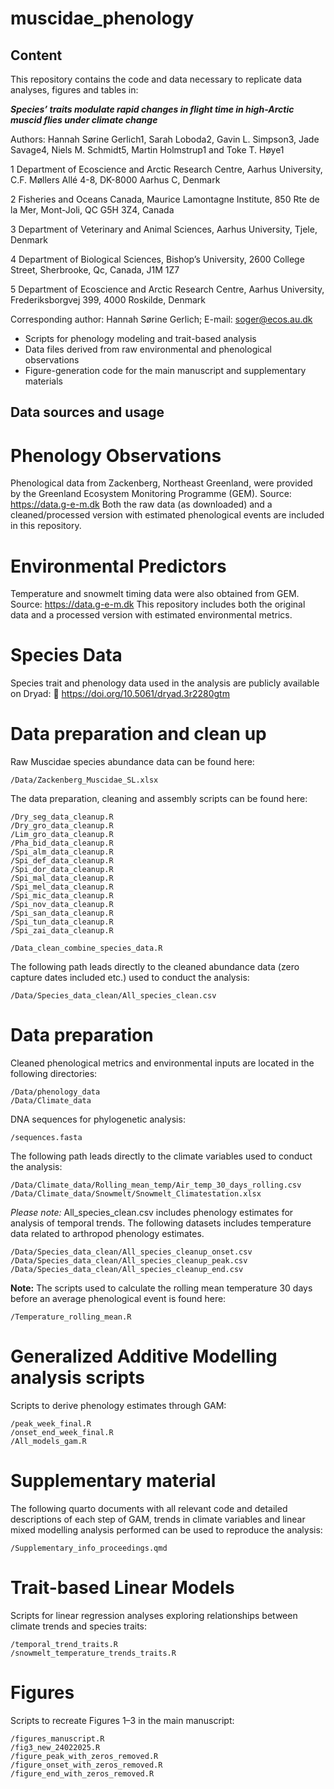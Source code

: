 # muscidae_phenology

## Content
This repository contains the code and data necessary to replicate data analyses, figures and tables in:

***Species’ traits modulate rapid changes in flight time in high-Arctic muscid flies under climate change***

Authors: Hannah Sørine Gerlich1, Sarah Loboda2, Gavin L. Simpson3, Jade Savage4, Niels M. Schmidt5, Martin Holmstrup1 and Toke T. Høye1

1 Department of Ecoscience and Arctic Research Centre, Aarhus University, C.F. Møllers Allé 4-8, DK-8000 Aarhus C, Denmark 

2 Fisheries and Oceans Canada, Maurice Lamontagne Institute, 850 Rte de la Mer, Mont-Joli, QC G5H 3Z4, Canada

3 Department of Veterinary and Animal Sciences, Aarhus University, Tjele, Denmark

4 Department of Biological Sciences, Bishop’s University, 2600 College Street, Sherbrooke, Qc, Canada, J1M 1Z7

5 Department of Ecoscience and Arctic Research Centre, Aarhus University, Frederiksborgvej 399, 4000 Roskilde, Denmark

Corresponding author: Hannah Sørine Gerlich; E-mail: soger@ecos.au.dk


- Scripts for phenology modeling and trait-based analysis
- Data files derived from raw environmental and phenological observations
- Figure-generation code for the main manuscript and supplementary materials

## Data sources and usage

# Phenology Observations
Phenological data from Zackenberg, Northeast Greenland, were provided by the Greenland Ecosystem Monitoring Programme (GEM).
Source: https://data.g-e-m.dk
Both the raw data (as downloaded) and a cleaned/processed version with estimated phenological events are included in this repository.

# Environmental Predictors
Temperature and snowmelt timing data were also obtained from GEM.
Source: https://data.g-e-m.dk
This repository includes both the original data and a processed version with estimated environmental metrics.

# Species Data
Species trait and phenology data used in the analysis are publicly available on Dryad:
🔗 https://doi.org/10.5061/dryad.3r2280gtm

# Data preparation and clean up

Raw Muscidae species abundance data can be found here: 

```
/Data/Zackenberg_Muscidae_SL.xlsx

```

The data preparation, cleaning and assembly scripts can be found here:

```
/Dry_seg_data_cleanup.R
/Dry_gro_data_cleanup.R
/Lim_gro_data_cleanup.R
/Pha_bid_data_cleanup.R
/Spi_alm_data_cleanup.R
/Spi_def_data_cleanup.R
/Spi_dor_data_cleanup.R
/Spi_mal_data_cleanup.R
/Spi_mel_data_cleanup.R
/Spi_mic_data_cleanup.R
/Spi_nov_data_cleanup.R
/Spi_san_data_cleanup.R
/Spi_tun_data_cleanup.R
/Spi_zai_data_cleanup.R

/Data_clean_combine_species_data.R

```
The following path leads directly to the cleaned abundance data (zero capture dates included etc.) used to conduct the analysis:

```
/Data/Species_data_clean/All_species_clean.csv

```

# Data preparation
Cleaned phenological metrics and environmental inputs are located in the following directories:

```
/Data/phenology_data
/Data/Climate_data

```

DNA sequences for phylogenetic analysis:

```
/sequences.fasta

```

The following path leads directly to the climate variables used to conduct the analysis:


```
/Data/Climate_data/Rolling_mean_temp/Air_temp_30_days_rolling.csv
/Data/Climate_data/Snowmelt/Snowmelt_Climatestation.xlsx

```

*Please note:* All_species_clean.csv includes phenology estimates for analysis of temporal trends. The following datasets includes temperature data related to arthropod phenology estimates.

```
/Data/Species_data_clean/All_species_cleanup_onset.csv
/Data/Species_data_clean/All_species_cleanup_peak.csv
/Data/Species_data_clean/All_species_cleanup_end.csv

```  

**Note:** The scripts used to calculate the rolling mean temperature 30 days before an average phenological event is found here:

```
/Temperature_rolling_mean.R

```

# Generalized Additive Modelling analysis scripts
Scripts to derive phenology estimates through GAM:

```
/peak_week_final.R
/onset_end_week_final.R
/All_models_gam.R

```


# Supplementary material
The following quarto documents with all relevant code and detailed descriptions of each step of GAM, trends in climate variables and linear mixed modelling analysis performed can be used to reproduce the analysis:


```
/Supplementary_info_proceedings.qmd

```

# Trait-based Linear Models

Scripts for linear regression analyses exploring relationships between climate trends and species traits:

```
/temporal_trend_traits.R
/snowmelt_temperature_trends_traits.R

```

# Figures

Scripts to recreate Figures 1–3 in the main manuscript:

```
/figures_manuscript.R
/fig3_new_24022025.R
/figure_peak_with_zeros_removed.R
/figure_onset_with_zeros_removed.R
/figure_end_with_zeros_removed.R

```

